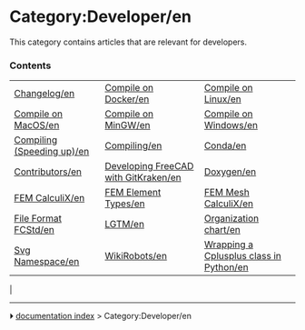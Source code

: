 # Category:Developer/en
This category contains articles that are relevant for developers.

### Contents

|     |     |     |
| --- | --- | --- |
| [Changelog/en](Changelog/en.md) | [Compile on Docker/en](Compile_on_Docker/en.md) | [Compile on Linux/en](Compile_on_Linux/en.md) |
| [Compile on MacOS/en](Compile_on_MacOS/en.md) | [Compile on MinGW/en](Compile_on_MinGW/en.md) | [Compile on Windows/en](Compile_on_Windows/en.md) |
| [Compiling (Speeding up)/en](Compiling_(Speeding_up)/en.md) | [Compiling/en](Compiling/en.md) | [Conda/en](Conda/en.md) |
| [Contributors/en](Contributors/en.md) | [Developing FreeCAD with GitKraken/en](Developing_FreeCAD_with_GitKraken/en.md) | [Doxygen/en](Doxygen/en.md) |
| [FEM CalculiX/en](FEM_CalculiX/en.md) | [FEM Element Types/en](FEM_Element_Types/en.md) | [FEM Mesh CalculiX/en](FEM_Mesh_CalculiX/en.md) |
| [File Format FCStd/en](File_Format_FCStd/en.md) | [LGTM/en](LGTM/en.md) | [Organization chart/en](Organization_chart/en.md) |
| [Svg Namespace/en](Svg_Namespace/en.md) | [WikiRobots/en](WikiRobots/en.md) | [Wrapping a Cplusplus class in Python/en](Wrapping_a_Cplusplus_class_in_Python/en.md) |
|



---
⏵ [documentation index](../README.md) > Category:Developer/en
